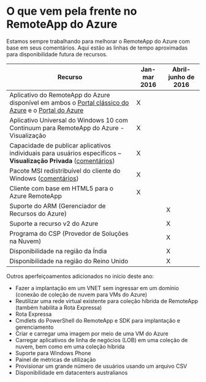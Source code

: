 <properties
    pageTitle="Quais as próximas novidades no Azure RemoteApp | Microsoft Azure"
    description="Saiba quando novos recursos para o RemoteApp do Azure estarão disponíveis"
    services="remoteapp"
    documentationCenter=""
    authors="lizap"
    manager="mbaldwin" />

<tags
    ms.service="remoteapp"
    ms.workload="compute"
    ms.tgt_pltfrm="NA"
    ms.devlang="NA"
    ms.topic="article"
    ms.date="03/08/2016"
    ms.author="elizapo" />

# O que vem pela frente no RemoteApp do Azure

Estamos sempre trabalhando para melhorar o RemoteApp do Azure com base em seus comentários. Aqui estão as linhas de tempo aproximadas para disponibilidade futura de recursos.

|Recurso|Jan-mar 2016|Abril-junho de 2016|
|-----------|-------|-------|
|Aplicativo do RemoteApp do Azure disponível em ambos o [Portal clássico do Azure](http://manage.windowsazure.com) e o [Portal do Azure](https://portal.azure.com) |X | |
|Aplicativo Universal do Windows 10 com Continuum para RemoteApp do Azure - Visualização|X| |
|Capacidade de publicar aplicativos individuais para usuários específicos – **Visualização Privada** ([comentários](https://feedback.azure.com/forums/247748-azure-remoteapp/suggestions/6067043-allow-the-ability-to-publish-specific-apps-to-spec/))|X | |
|Pacote MSI redistribuível do cliente do Windows ([comentários](https://feedback.azure.com/forums/247748-azure-remoteapp/suggestions/6627191-client-deployment-provide-an-msi-package-to-allo/))| X| |
|Cliente com base em HTML5 para o Azure RemoteApp|X ||
|Suporte do ARM (Gerenciador de Recursos do Azure)||X|
|Suporte a recurso v2 do Azure| |X|
|Programa do CSP (Provedor de Soluções na Nuvem)||X|
|Disponibilidade na região da Índia||X|
|Disponibilidade na região do Reino Unido||X|


Outros aperfeiçoamentos adicionados no início deste ano:

- Fazer a implantação em um VNET sem ingressar em um domínio (conexão de coleção de nuvem para VMs do Azure)
- Reutilizar uma rede virtual existente para coleção híbrida de RemoteApp (também habilita a Rota Expressa)
- Rota Expressa
- Cmdlets do PowerShell do RemoteApp e SDK para implantação e gerenciamento
- Criar e carregar uma imagem por meio de uma VM do Azure
- Carregar aplicativos de linha de negócios (LOB) em uma coleção de nuvem, bem como em uma coleção híbrida
- Suporte para Windows Phone
- Painel de métricas de utilização
- Provisionar um grande número de usuários usando um arquivo CSV
- Disponibilidade em datacenters australianos
 

<!---HONumber=AcomDC_0309_2016-->